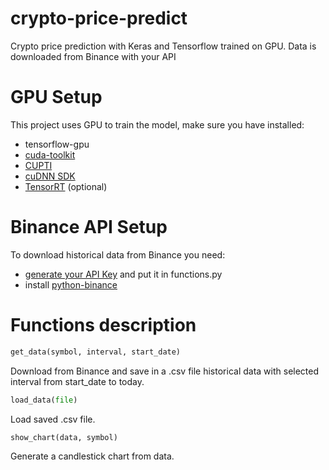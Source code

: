# crypto-price-predict
Crypto price prediction with Keras and Tensorflow trained on GPU.
Data is downloaded from Binance with your API

# GPU Setup
This project uses GPU to train the model, make sure you have installed:
 - tensorflow-gpu
 - [cuda-toolkit](https://developer.nvidia.com/cuda-toolkit)
 - [CUPTI](http://docs.nvidia.com/cuda/cupti/)
 - [cuDNN SDK](https://developer.nvidia.com/cudnn)
 - [TensorRT](https://docs.nvidia.com/deeplearning/tensorrt/archives/index.html) (optional)

# Binance API Setup
To download historical data from Binance you need:
- [generate your API Key](https://www.binance.com/en/support/faq/360002502072) and put it in functions.py
- install [python-binance](https://python-binance.readthedocs.io/en/latest/)

# Functions description

```python
get_data(symbol, interval, start_date)
```


Download from Binance and save in a .csv file historical data with selected interval from start_date to today.


```python
load_data(file)
```

Load saved .csv file.

```python
show_chart(data, symbol)
```
Generate a candlestick chart from data.
